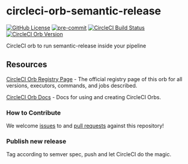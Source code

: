 circleci-orb-semantic-release
===
[![GitHub License](https://img.shields.io/badge/license-MIT-lightgrey.svg)](https://github.com/trustedshops-public/circleci-orb-semantic-release/blob/main/LICENSE)
[![pre-commit](https://img.shields.io/badge/%E2%9A%93%20%20pre--commit-enabled-success)](https://pre-commit.com/)
[![CircleCI Build Status](https://circleci.com/gh/trustedshops-public/circleci-orb-semantic-release.svg?style=shield "CircleCI Build Status")](https://circleci.com/gh/trustedshops-public/circleci-orb-semantic-release)
[![CircleCI Orb Version](https://badges.circleci.com/orbs/trustedshops-public/semantic-release.svg)](https://circleci.com/orbs/registry/orb/trustedshops-public/semantic-release)


CircleCI orb to run semantic-release inside your pipeline

## Resources

[CircleCI Orb Registry Page](https://circleci.com/orbs/registry/orb/timo-reymann/) - The official registry page of this
orb for all versions, executors, commands, and jobs described.

[CircleCI Orb Docs](https://circleci.com/docs/2.0/orb-intro/#section=configuration) - Docs for using and creating
CircleCI Orbs.

### How to Contribute

We welcome [issues](https://github.com/timo-reymann//issues) to
and [pull requests](https://github.com/timo-reymann//pulls) against this repository!

### Publish new release

Tag according to semver spec, push and let CircleCI do the magic.
